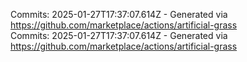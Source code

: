 Commits: 2025-01-27T17:37:07.614Z - Generated via https://github.com/marketplace/actions/artificial-grass
<br>
Commits: 2025-01-27T17:37:07.614Z - Generated via https://github.com/marketplace/actions/artificial-grass
<br>
